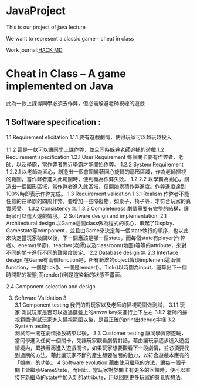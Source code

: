 # JavaProject
This is our project of java lecture 

We want to represent a classic game - cheat in class

Work journal:[HACK MD](https://hackmd.io/JMYzjWJbRx-TGWfCAwNK8A?both)

# Cheat in Class – A game implemented on Java
此為一款上課得同學必須去作弊，但必需躲避老師視線的遊戲
## 1	Software specification : 
1.1	Requirement elicitation
1.1.1	要有遊戲劇情，使得玩家可以越玩越投入

1.1.2	這是一款可以讓同學上課作弊，並且同時躲避老師追捕的遊戲
1.2	Requirement specification
1.2.1	User Requirement
每個關卡要有作弊者、老師、以及學霸，當作弊者靠近學霸才能開始作弊。
1.2.2	System Requirement
1.2.2.1	以老師為圓心，創造出一個會圍繞著圓心旋轉的扇形區域，作為老師掃視的範圍，當作弊者進入此範圍時，便判斷為作弊失敗。
1.2.2.2	以學霸為圓心，創造出一個圓形區域，當作弊者進入此區域，便開始累積作弊進度。作弊進度達到100%時即表示作弊完成。
1.3	Requirement validation
1.3.1	Realism
作弊者不能任意的在學霸的四周作弊，要增加一些障礙物，如桌子、椅子等，才符合玩家的真實感受。
1.3.2	Consistency
無
1.3.3	Completeness
劇情需要有完整的結構，讓玩家可以進入遊戲情境。
2	Software design and implementation: 
2.1	Architectural design
以Game這個class做為程式的核心，串起了Display、Gamestate等component，並且由Game來決定每一個state執行的順序，也以此來決定當玩家破關以後，下一關應該是哪一個state，而每個state有player(作弊者)、enemy(學霸)、teacher(老師)以及classroom(地圖)等等的attribute，來對不同的關卡進行不同的難易度設定。
2.2	Database design
無
2.3	Interface design
在Game有兩個function是，所有新增的object皆須implement這兩個function，一個是tick()、一個是render()。Tick()以時間為input，運算出下一個時間點的狀態;而render()則是渲染新的狀態至畫面。





2.4	Component selection and design

3. Software Validation
3	
3.1	Component testing
我們的對玩家以及老師的掃視範圍做測試，
3.1.1	玩家:測試玩家是否可以透過鍵盤上的arrow key來進行上下左右
3.1.2	老師的掃視範圍:測試玩家進入掃視範圍以後，是否正確的print出debug字樣
3.2	System testing	
測試每一關在劇情播放結束以後，
3.3	Customer testing 
讓同學實際遊玩，當同學進入任何一個關卡，先讓玩家觀看劇情對話，藉由讓玩家逐步進入遊戲情境內，緊接著再進入遊戲關卡，如果玩家想要觀看下一段劇情，並必須要找到過關的方法，藉此讓玩家不斷的產生想要破關的動力，以符合遊戲本應有的「娛樂」的功能。
4	Software evolution 
藉由使用繼承的方法，讓每一個子關卡皆繼承GameState，而因此，當玩家對於關卡有更多的回饋時，便可以直接在新繼承的state中加入新的attribute，用以回應更多玩家的意見與想法。


